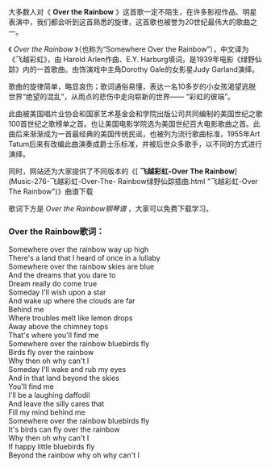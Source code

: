 

大多数人对《 **Over the Rainbow**
》这首歌一定不陌生，在许多影视作品、明星表演中，我们都会听到这首熟悉的旋律，这首歌也被誉为20世纪最伟大的歌曲之一。

《 _Over the Rainbow_ 》（也称为“Somewhere Over the Rainbow”），中文译为《飞越彩虹》，由 Harold
Arlen作曲、E.Y. Harburg填词，是1939年电影《绿野仙踪》内的一首歌曲。由饰演戏中主角Dorothy Gale的女影星Judy
Garland演绎。

歌曲的旋律简单，略显哀伤；歌词通俗易懂，表达一名10多岁的小女孩渴望逃脱世界“绝望的混乱”，从雨点的悲伤中走向崭新的世界—— “彩虹的彼端”。

此曲被美国唱片业协会和国家艺术基金会和学院出版公司共同编制的美国世纪之歌100首世纪之歌榜单之首。也让美国电影学院选为美国世纪百大电影歌曲之首。此曲后来渐渐成为一首最经典的美国传统民谣，也被列为流行歌曲标准，1955年Art
Tatum后来有改编此曲演奏成爵士乐标准，并被后世众多歌手，以不同的方式进行演绎。

同时，网站还为大家提供了不同版本的《[ **飞越彩虹-Over The Rainbow**](Music-276-飞越彩虹-Over-The-
Rainbow绿野仙踪插曲.html "飞越彩虹-Over The Rainbow")》曲谱下载

歌词下方是 _Over the Rainbow钢琴谱_ ，大家可以免费下载学习。

### Over the Rainbow歌词：

Somewhere over the rainbow way up high  
There's a land that I heard of once in a lullaby  
Somewhere over the rainbow skies are blue  
And the dreams that you dare to  
Dream really do come true  
Someday I'll wish upon a star  
And wake up where the clouds are far  
Behind me  
Where troubles melt like lemon drops  
Away above the chimney tops  
That's where you'll find me  
Somewhere over the rainbow bluebirds fly  
Birds fly over the rainbow  
Why then oh why can't I  
Someday I'll wake and rub my eyes  
And in that land beyond the skies  
You'll find me  
I'll be a laughing daffodil  
And leave the silly cares that  
Fill my mind behind me  
Somewhere over the rainbow bluebirds fly  
It's birds can fly over the rainbow  
Why then oh why can't I  
If happy little bluebirds fly  
Beyond the rainbow why oh why can't I

